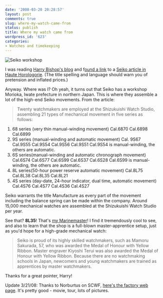 ```yaml
---
date: '2008-03-20 20:28:57'
layout: post
comments: true
slug: where-my-watch-came-from
status: publish
title: Where my watch came from
wordpress_id: '623'
categories:
- Watches and timekeeping
---
```








![Seiko workshop](http://www.phfactor.net/wp-pics/med-large-2-1016.jpg)


I was reading [Harry Bishop's blog](http://www.harrybishop.ca/) and f[ound a link](http://www.harrybishop.ca/?p=576) to a [Seiko article in Haute Horologorie](http://journal.hautehorlogerie.org/en/from-our-correspondents/tokyo/fine-watchmaking-in-japan.html). (The title spelling and language should warn you of pretension and inflated prices.)

Anyway. Where was I? Oh yeah, it turns out that Seiko has a workshop  Morioka, Iwate prefecture in northern Japan. This is where they assemble a lot of the high-end Seiko movements. From the article:


> Twenty watchmakers are employed at the Shizukuishi Watch Studio, assembling 21 types of mechanical movement in five series as follows:

1) 68 series (very thin manual-winding movement) Cal.6870 Cal.6898 Cal.6899
2) 9S series (manual-winding and automatic movement) Cal. 9S67 Cal.9S55 Cal.9S54 Cal.9S56 Cal.9S51 Cal.9S54 is manual-winding, the others are automatic.
3) 6S series(manual-winding and automatic chronograph movement) Cal.6S74 Cal.6S77 Cal.6S99 Cal.6S37 Cal.6S28 Cal.6S99 is manual-winding, the others are automatic.
4) 8L series(50-hour power reserve automatic movement) Cal.8L75 Cal.8L38 Cal.8L35 Cal.8L21
5) 4S series (day-date, 24-hour indicator, dual time, automatic movement) Cal.4S76 Cal.4S77 Cal.4S36 Cal.4S27

Seiko warrants the title Manufacture as every part of the movement including the balance spring can be made within the company. Around 15,000 mechanical watches are assembled at the Shizukuishi Watch Studio per year.


See that? **8L35**! That's [my Marinemaster](http://www.phfactor.net/wp/2006/12/26/the-seiko-marinemaster-page/)! I find it tremendously cool to see, and also to learn that the shop is a full-blown master-apprentice setup, just as you'd hope for a high-grade mechanical watch:


> Seiko is proud of its highly skilled watchmakers, such as Mamoru Sakurada, 57, who was awarded the Medal of Honour with Yellow Ribbon. Master engraver Kiyoshi Terui was also awarded the Medal of Honour with Yellow Ribbon. Because there are no watchmaking schools in Japan, newcomers and young watchmakers are trained as apprentices by master watchmakers.


Thanks for a great pointer, Harry!

Update 3/21/08: Thanks to Norburtus on SCWF, [here's the factory web page](http://www.shizukuishi-watch.com/eng/). It's pretty good - movie, tour, lots of pictures.
